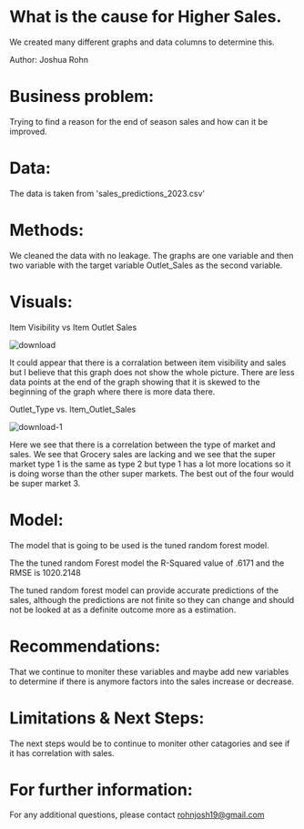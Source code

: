 # What is the cause for Higher Sales.

We created many different graphs and data columns to determine this.

Author: Joshua Rohn

# Business problem:

Trying to find a reason for the end of season sales and how can it be improved.

# Data:

The data is taken from 'sales_predictions_2023.csv'

# Methods:

We cleaned the data with no leakage. The graphs are one variable and then two variable with the target variable Outlet_Sales as the second variable.

# Visuals:

Item Visibility vs Item Outlet Sales

![download](https://github.com/jrohn34/Prediction-of-Product-Sales/assets/138350298/40523282-5a54-4483-be20-afd2d5c96056)

It could appear that there is a corralation between item visibility and sales but I believe that this graph does not show the whole picture. There are less data points at the end of the graph showing that it is skewed to the beginning of the graph where there is more data there. 

Outlet_Type vs. Item_Outlet_Sales

![download-1](https://github.com/jrohn34/Prediction-of-Product-Sales/assets/138350298/e78a60d4-2dbf-4a72-833c-85174a15b900)

Here we see that there is a correlation between the type of market and sales. We see that Grocery sales are lacking and we see that the super market type 1 is the same as type 2 but type 1 has a lot more locations so it is doing worse than the other super markets. The best out of the four would be super market 3.

# Model:

The model that is going to be used is the tuned random forest model. 

The the tuned random Forest model the R-Squared value of .6171 and the RMSE is 1020.2148

The tuned random forest model can provide accurate predictions of the sales, although the predictions are not finite so they can change and should not be looked at as a definite outcome more as a estimation. 


# Recommendations:

That we continue to moniter these variables and maybe add new variables to determine if there is anymore factors into the sales increase or decrease. 

# Limitations & Next Steps:

The next steps would be to continue to moniter other catagories and see if it has correlation with sales. 

# For further information:

For any additional questions, please contact rohnjosh19@gmail.com
